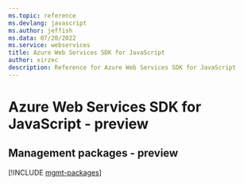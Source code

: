 ```yaml
---
ms.topic: reference
ms.devlang: javascript
ms.author: jeffish
ms.data: 07/20/2022
ms.service: webservices
title: Azure Web Services SDK for JavaScript
author: xirzec
description: Reference for Azure Web Services SDK for JavaScript
---
```

# Azure Web Services SDK for JavaScript - preview

## Management packages - preview
[!INCLUDE [mgmt-packages](web-services-mgmt-index.md)]
